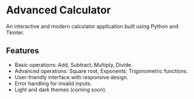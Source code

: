 # Advanced Calculator

An interactive and modern calculator application built using Python and Tkinter. 

## Features
- Basic operations: Add, Subtract, Multiply, Divide.
- Advanced operations: Square root, Exponents, Trigonometric functions.
- User-friendly interface with responsive design.
- Error handling for invalid inputs.
- Light and dark themes (coming soon).

